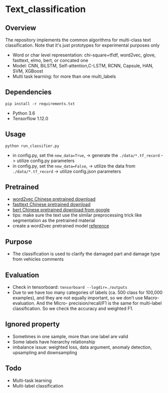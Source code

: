 # Text_classification

## Overview
The repository implements the common algorithms for multi-class text classification.
Note that it's just prototypes for experimental purposes only

- Word or char level representation: chi-square+tfidf, word2vec, glove, fasttext, elmo, bert, or concated one
- Model: CNN, BiLSTM, Self-attention,C-LSTM, RCNN, Capsule, HAN, SVM, XGBoost
- Multi task learning: for more than one multi_labels

## Dependencies
```pip install -r requirements.txt```
- Python 3.6
- Tensorflow 1.12.0

## Usage
`python run_classifier.py`
- in config.py, set the  `new_data=True`, ->  generate the `./data/*.tf_record` ->  utilize config.py parameters
- in config.py, set the  `new_data=False`, ->  utilize the data from `./data/*.tf_record` ->  utilize config.json parameters

## Pretrained
- [word2vec Chinese pretrained download](https://github.com/Embedding/Chinese-Word-Vectors)
- [fasttext Chinese pretrained download](https://fasttext.cc/docs/en/crawl-vectors.html)
- [bert Chinese pretrained download from google](https://storage.googleapis.com/bert_models/2018_11_03/chinese_L-12_H-768_A-12.zip)
- tips: make sure the text use the similar preprocessing trick like segmentation as the pretrained material
- create a word2vec pretrained model [reference](https://github.com/LongxingTan/Machine_learning_python/tree/master/nlp_embedding)

## Purpose
- The classification is used to clarify the damaged part and damage type from vehicles comments

## Evaluation
- Check in tensorboard: `tensorboard --logdir=./outputs`
- Due to we have too many categories of labels (ca. 500 class for 100,000 examples), and they are not equally important, so we don’t use Macro- evaluation. And the Micro- precision/recall/F1 is the same for multi-label classification. So we check the accuracy and weighted F1.

## Ignored property
- Sometimes in one sample, more than one label are valid
- Some labels have hierarchy relationship
- imbalance issue: weighted loss, data argument, anomaly detection, upsampling and downsampling

## Todo
- Multi-task learning
- Multi-label classification
